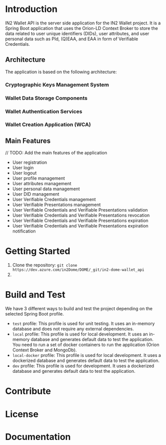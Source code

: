 # Introduction 
IN2 Wallet API is the server side application for the IN2 Wallet project. It is a Spring Boot application that uses the Orion-LD Context Broker to store the data related to user unique identifiers (DIDs), user attributes, and user personal data such as PId, (Q)EAA, and EAA in form of Verifiable Credentials. 

## Architecture
The application is based on the following architecture:
### Cryptographic Keys Management System
### Wallet Data Storage Components
### Wallet Authentication Services
### Wallet Creation Application (WCA)

## Main Features
// TODO: Add the main features of the application
- User registration
- User login
- User logout
- User profile management
- User attributes management
- User personal data management
- User DID management
- User Verifiable Credentials management
- User Verifiable Presentations management
- User Verifiable Credentials and Verifiable Presentations validation
- User Verifiable Credentials and Verifiable Presentations revocation
- User Verifiable Credentials and Verifiable Presentations expiration
- User Verifiable Credentials and Verifiable Presentations expiration notification

# Getting Started
1. Clone the repository:
```git clone https://dev.azure.com/in2Dome/DOME/_git/in2-dome-wallet_api```
2.  


# Build and Test
We have 3 different ways to build and test the project depending on the selected Spring Boot profile.
- `test` profile: This profile is used for unit testing. It uses an in-memory database and does not require any external dependencies.
- `local` profile: This profile is used for local development. It uses an in-memory database and generates default data to test the application. You need to run a set of docker containers to run the application (Orion Context Broker and MongoDb).
- `local-docker` profile: This profile is used for local development. It uses a dockerized database and generates default data to test the application.
- `dev` profile: This profile is used for development. It uses a dockerized database and generates default data to test the application.

# Contribute

# License

# Documentation

